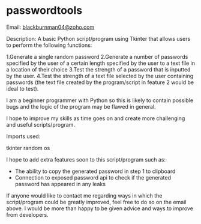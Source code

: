 # passwordtools
Email: blackburnman04@zoho.com

Description: A basic Python script/program using Tkinter that allows users to perform the following functions:

1.Generate a single random password
2.Generate a number of passwords specified by the user of a certain length specified by the user to a text file in a location of their choice
3.Test the strength of a password that is inputted by the user.
4.Test the strength of a text file selected by the user containing passwords (the text file created by the program/script in feature 2 would be ideal to test).

I am a beginner programmer with Python so this is likely to contain possible bugs and the logic of the program may be flawed in general.

I hope to improve my skills as time goes on and create more challenging and useful scripts/program.


Imports used:

tkinter
random
os

I hope to add extra features soon to this script/program such as:

- The ability to copy the generated password in step 1 to clipboard
- Connection to exposed password api to check if the generated password has appeared in any leaks

If anyone would like to contact me regarding ways in which the script/program could be greatly improved, feel free to do so on the email above. 
I would be more than happy to be given advice and ways to improve from developers.
